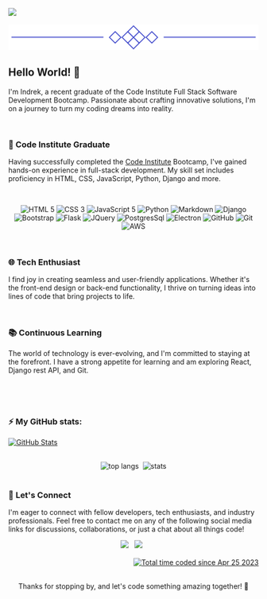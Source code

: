[![](/assets/project_images/logo.gif)](https://github.com/Inc21)

<p align="center">
  <img src="/assets/project_images/line.png">
</p>

## Hello World! 👋

I'm Indrek, a recent graduate of the Code Institute Full Stack Software Development Bootcamp. Passionate about crafting innovative solutions, I'm on a journey to turn my coding dreams into reality.

<br>

### 🚀 Code Institute Graduate
Having successfully completed the [Code Institute](https://codeinstitute.net/ie/) Bootcamp, I've gained hands-on experience in full-stack development. My skill set includes proficiency in HTML, CSS, JavaScript, Python, Django and more.

<br>

<p align="center">
  <img src="https://img.shields.io/badge/html5-%23E34F26.svg?style=for-the-badge&logo=html5&logoColor=white" alt="HTML 5">
  <img src="https://img.shields.io/badge/css3-%231572B6.svg?style=for-the-badge&logo=css3&logoColor=white" alt="CSS 3">
  <img src="https://img.shields.io/badge/javascript-%23323330.svg?style=for-the-badge&logo=javascript&logoColor=%23F7DF1E" alt="JavaScript 5">
  <img src="https://img.shields.io/badge/python-3670A0?style=for-the-badge&logo=python&logoColor=ffdd54" alt="Python">
  <img src="https://img.shields.io/badge/markdown-%23000000.svg?style=for-the-badge&logo=markdown&logoColor=white" alt="Markdown">
  <img src="https://img.shields.io/badge/django-%23092E20.svg?style=for-the-badge&logo=django&logoColor=white" alt="Django">
  <img src="https://img.shields.io/badge/bootstrap-%238511FA.svg?style=for-the-badge&logo=bootstrap&logoColor=white" alt="Bootstrap">
  <img src="https://img.shields.io/badge/flask-%23000.svg?style=for-the-badge&logo=flask&logoColor=white" alt="Flask">
  <img src="https://img.shields.io/badge/jquery-%230769AD.svg?style=for-the-badge&logo=jquery&logoColor=white" alt="JQuery">
  <img src="https://img.shields.io/badge/postgres-%23316192.svg?style=for-the-badge&logo=postgresql&logoColor=white" alt="PostgresSql">
  <img src="https://img.shields.io/badge/Electron-191970?style=for-the-badge&logo=Electron&logoColor=white" alt="Electron">
  <img src="https://img.shields.io/badge/github-%23121011.svg?style=for-the-badge&logo=github&logoColor=white" alt="GitHub">
  <img src="https://img.shields.io/badge/git-%23F05033.svg?style=for-the-badge&logo=git&logoColor=white" alt="Git">
  <img src="https://img.shields.io/badge/AWS-%23FF9900.svg?style=for-the-badge&logo=amazon-aws&logoColor=white" alt="AWS">
</p>

<br>

### 🌐 Tech Enthusiast
I find joy in creating seamless and user-friendly applications. Whether it's the front-end design or back-end functionality, I thrive on turning ideas into lines of code that bring projects to life.

<br>

### 📚 Continuous Learning
The world of technology is ever-evolving, and I'm committed to staying at the forefront. I have a strong appetite for learning and am exploring React, Django rest API, and Git.

<br>

<p align="center">
  
  <!--
  <img src="" alt="Markdown">
  <img src="" alt="Markdown">
  -->
  
</p>

<br>

### ⚡ My GitHub stats:
<a href="https://git.io/streak-stats"><img src="https://streak-stats.demolab.com?user=Inc21&theme=transparent&hide_border=true&date_format=j%20M%5B%20Y%5D&card_width=900" alt="GitHub Stats"/></a>

<br>

<div align="center">
  <img width="" height="150" src="https://github-readme-stats.vercel.app/api/top-langs/?username=Inc21&hide=Dockerfile,Procfile,Shell,Batchfile&layout=compact&theme=transparent&size_weight=0&count_weight=1" alt="top langs">&nbsp;
   <img width="" height="150" src="https://github-readme-stats.vercel.app/api?username=Inc21&show_icons=true&theme=transparent&hide_rank=true"  alt="stats">
</div>

<br>

### 🤝 **Let's Connect**
I'm eager to connect with fellow developers, tech enthusiasts, and industry professionals. Feel free to contact me on any of the following social media links for discussions, collaborations, or just a chat about all things code!

<div align="center"> 
  <a href="https://www.linkedin.com/in/indrek-mannik-038770259/"><img height="30" src="https://img.shields.io/badge/linkedin-%230077B5.svg?style=for-the-badge&logo=linkedin&logoColor=white"></a>
  &nbsp;
  <a href="https://www.facebook.com/ind.rek.5"><img height="30" src="https://img.shields.io/badge/Facebook-%231877F2.svg?style=for-the-badge&logo=Facebook&logoColor=white"></a>
  &nbsp;
</div>

<be>
<div align="right">
<img src="https://komarev.com/ghpvc/?username=Inc21&style=flat-square&color=blue" alt=""/>
  
</div>  
<div align="right">
    <a href="https://wakatime.com/@0bad1854-abc6-44c1-9974-4cc7a16975e9" target="_blank"><img src="https://wakatime.com/badge/user/0bad1854-abc6-44c1-9974-4cc7a16975e9.svg" alt="Total time coded since Apr 25 2023" /></a>
</div>

<br>
<p align="center">
  Thanks for stopping by, and let's code something amazing together! 🚀
</p>




 


<!--
Here are some ideas to get you started:

- 🔭 I’m currently working on ...

- 👯 I’m looking to collaborate on ...
- 🤔 I’m looking for help with ...
- 💬 Ask me about ...
- 📫 How to reach me: ...
- 😄 Pronouns: ...
- ⚡ Fun fact: ...
- 📫 

-->
